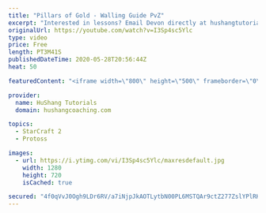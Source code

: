 ```yaml
---
title: "Pillars of Gold - Walling Guide PvZ"
excerpt: "Interested in lessons? Email Devon directly at hushangtutorials@outlook.com ------------------------------------------------------------------------------------------------------- Want to support HuShang Tutorials directly? Patreon is a website where you can contribute a monthly donation that will help"
originalUrl: https://youtube.com/watch?v=I3Sp4sc5Ylc
type: video
price: Free
length: PT3M41S
publishedDateTime: 2020-05-28T20:56:44Z
heat: 50

featuredContent: "<iframe width=\"800\" height=\"500\" frameborder=\"0\" src=\"https://www.youtube.com/embed/I3Sp4sc5Ylc\" allow=\"accelerometer; autoplay; encrypted-media; gyroscope; picture-in-picture\" allowfullscreen></iframe>"

provider:
  name: HuShang Tutorials
  domain: hushangcoaching.com

topics:
  - StarCraft 2
  - Protoss

images:
  - url: https://i.ytimg.com/vi/I3Sp4sc5Ylc/maxresdefault.jpg
    width: 1280
    height: 720
    isCached: true

secured: "4f0qVvJ0Ogh9LDr6RV/a7iNjpJkAOTLytbN00PL6MSTQAr9ctZ277ZslYPlRKLV7/pQ/XAQC8+xpjRYUrDevAfq5wmRt0cIMN+KAdy/nD4rUM5ZNlIjTRAnopJjb0qFSGP1Cw4JG/MLaWXCt6HlNKtoa7KFvKpnIUlQAesS6577SJg63qQNWuOWssZBMtbHRO3yY5Z6QBdeutgJnJqr9T94QSVQVoYh8TdgHAUymJCht47gYWCKNmc9FkWbD3l8bjLKeEa8rREMaWMt+vN3G4x5ouqXQteOkA0dbEOKeKLOsVFdV/9QAXPJXx41LuIh88hwcDwcFu+OoDLJtgvnjIz66LO4kaI7eUDjjpyyBsttnsRc5keo2R7gu94QsPPg/5dAU8QuAgEC6lKRx61HMpLRP13kOtAOQQqPMcA7JWiU=;ZLpBbtYl+uuPPr91AHxTFQ=="
---
```


